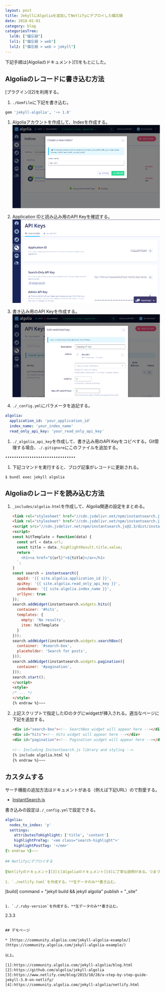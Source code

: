 ```yaml
---
layout: post
title: JekyllにAlgoliaを追加してNetlifyにデプロイした備忘録
date: 2018-01-01
category: blog
categoriesTree:
  lvl0: ["備忘録"]
  lvl1: ["備忘録 > web"]
  lvl2: ["備忘録 > web > jekyll"]
---
```


下記手順は[Algoliaのドキュメント][1]をもとにした。

## Algoliaのレコードに書き込む方法

[プラグイン][2]を利用する。

1. `./Gemfile`に下記を書き込む。
~~~ sh
gem 'jekyll-algolia', '~> 1.0'
~~~ 

1. Algoliaアカウントを作成して、Indexを作成する。
![algolia-indices-view](/assets/img/algolia-indices-view.png)

1. Application IDと読み込み用のAPI Keyを確認する。
![algolia-api-keys-view](/assets/img/algolia-api-keys-view.png)

1. 書き込み用のAPI Keyを作成する。
![algolia-new-key-view.png](/assets/img/algolia-new-key-view.png)

1. `./_config.yml`にパラメータを追記する。
~~~ yml
algolia:
  application_id: 'your_application_id'
  index_name: 'your_index_name'
  read_only_api_key: 'your_read_only_api_key'
~~~ 

1. `./_algolia_api_key`を作成して、書き込み用のAPI Keyをコピペする。Git管理する場合、`./.gitignore`にこのファイルを追加する。
~~~ 
••••••••••••••••••••••••••••••••
~~~

1. 下記コマンドを実行すると、ブログ記事がレコードに更新される。
~~~ 
$ bundl exec jekyll algolia
~~~ 

## Algoliaのレコードを読み込む方法

1. `_includes/algolia.html`を作成して、Algolia関連の設定をまとめる。
    ~~~ html {% raw %}
    <link rel="stylesheet" href="//cdn.jsdelivr.net/npm/instantsearch.js@2.3/dist/instantsearch.min.css">
    <link rel="stylesheet" href="//cdn.jsdelivr.net/npm/instantsearch.js@2.3/dist/instantsearch-theme-algolia.min.css">
    <script src="//cdn.jsdelivr.net/npm/instantsearch.js@2.3/dist/instantsearch.min.js"></script>
    <script>
    const hitTemplate = function(data) {
      const url = data.url;
      const title = data._highlightResult.title.value;
      return `
        <h1><a href="${url}">${title}</a></h1>
      `;
    }
    const search = instantsearch({
      appId: '{{ site.algolia.application_id }}',
      apiKey: '{{ site.algolia.read_only_api_key }}',
      indexName: '{{ site.algolia.index_name }}',
      urlSync: true
    });
    search.addWidget(instantsearch.widgets.hits({
      container: '#hits',
      templates: {
        empty: 'No results',
        item: hitTemplate
      }
    }));
    search.addWidget(instantsearch.widgets.searchBox({
      container: '#search-box',
      placeholder: 'Search for posts',
    }));
    search.addWidget(instantsearch.widgets.pagination({
      container: '#pagination',
    }));
    search.start();
    </script>
    <style>
    /* ... */
    </style>
    {% endraw %}~~~ 

1. 上記スクリプトで指定したIDのタグにwidgetが挿入される。適当なページに下記を追加する。
    ~~~ html {% raw %}
    <div id="search-box"><!-- SearchBox widget will appear here --></div>
    <div id="hits"><!-- Hits widget will appear here --></div>
    <div id="pagination"><!-- Pagination widget will appear here --></div>

    <!-- Including InstantSearch.js library and styling -->
    {% include algolia.html %}
    {% endraw %}~~~

## カスタムする

サーチ機能の追加方法はドキュメントがある（例えば下記URL）ので割愛する。

* [InstantSearch.js](https://community.algolia.com/instantsearch.js/v2/widgets.html)

書き込みの設定は`./_config.yml`で設定できる。

~~~ yml {% raw %}
algolia:
  nodes_to_index: 'p'
  settings:
    attributesToHighlight: ['title', 'content']
    highlightPreTag: '<em class="search-highlight">'
    highlightPostTag: '</em>'
{% endraw %}~~~ 

## Netlifyにデプロイする

[Netlifyのドキュメント][3]と[Algoliaのドキュメント][4]に丁寧な説明がある。つまづいた点についてだけ下記補足。

1. `./netlify.toml`を作成する。**生データのみ**書き込む。
~~~
[build]
  command = "jekyll build && jekyll algolia"
  publish = "_site"
~~~ 

1. `./.ruby-version`を作成する。**生データのみ**書き込む。
~~~
2.3.3
~~~ 

## デモページ

* [https://community.algolia.com/jekyll-algolia-example/](https://community.algolia.com/jekyll-algolia-example/)

以上。

[1]:https://community.algolia.com/jekyll-algolia/blog.html
[2]:https://github.com/algolia/jekyll-algolia
[3]:https://www.netlify.com/blog/2015/10/28/a-step-by-step-guide-jekyll-3.0-on-netlify/
[4]:https://community.algolia.com/jekyll-algolia/netlify.html